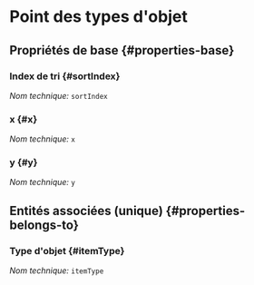 # Point des types d'objet
<!--- THIS FILE IS GENERATED PLEASE DO NOT EDIT IT DIRECTLY --->



## Propriétés de base {#properties-base}

### Index de tri {#sortIndex}



*Nom technique:* ```sortIndex```

### x {#x}



*Nom technique:* ```x```

### y {#y}



*Nom technique:* ```y```


## Entités associées (unique) {#properties-belongs-to}

### Type d'objet {#itemType}



*Nom technique:* ```itemType```






